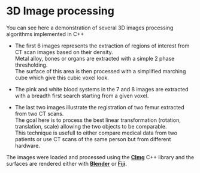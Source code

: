 # **3D Image processing**

You can see here a demonstration of several 3D images processing algorithms implemented in C++

* The first 6 images represents the extraction of regions of interest from CT scan images based on their density.  
  Metal alloy, bones or organs are extracted with a simple 2 phase thresholding.  
  The surface of this area is then processed with a simplified marching cube which give this cubic voxel look.

* The pink and white blood systems in the 7 and 8 images are extracted with a breadth first search starting from a given voxel.

* The last two images illustrate the registration of two femur extracted from two CT scans.  
  The goal here is to process the best linear transformation (rotation, translation, scale) allowing the two objects to be comparable.  
  This technique is usefull to either compare medical data from two patients or use CT scans of the same person but from different hardware.


The images were loaded and processed using the [**CImg**](http://www.cimg.eu/) C++ library and the surfaces are rendered either with [**Blender**](https://www.blender.org/) or [**Fiji**](https://fiji.sc/).
